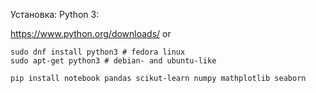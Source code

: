 Установка:
Python 3:

<https://www.python.org/downloads/> 
or 
```shell
sudo dnf install python3 # fedora linux
sudo apt-get python3 # debian- and ubuntu-like
```
```shell
pip install notebook pandas scikut-learn numpy mathplotlib seaborn
```
